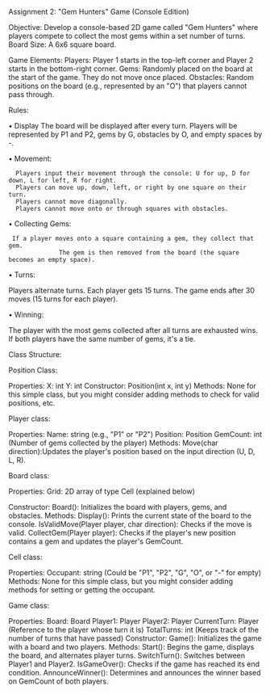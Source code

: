 Assignment 2: "Gem Hunters" Game (Console Edition)

Objective: Develop a console-based 2D game called "Gem Hunters" where players compete to collect the most gems within a set number of turns.
Board Size:
A 6x6 square board.

Game Elements:
Players: Player 1 starts in the top-left corner and Player 2 starts in the bottom-right corner.
Gems: Randomly placed on the board at the start of the game. They do not move once placed.
Obstacles: Random positions on the board (e.g., represented by an "O") that players cannot pass through.

Rules:

 • Display
The board will be displayed after every turn. Players will be represented by P1 and P2, gems by G, obstacles by O, and empty spaces by -.

 • Movement:

      Players input their movement through the console: U for up, D for down, L for left, R for right.
      Players can move up, down, left, or right by one square on their turn.
      Players cannot move diagonally.      
      Players cannot move onto or through squares with obstacles.

 • Collecting Gems:

     If a player moves onto a square containing a gem, they collect that gem.
                  The gem is then removed from the board (the square becomes an empty space).

 • Turns:

Players alternate turns.
Each player gets 15 turns. The game ends after 30 moves (15 turns for each player).

 • Winning:

The player with the most gems collected after all turns are exhausted wins.
If both players have the same number of gems, it's a tie.

Class Structure:

Position Class:

Properties:
X: int
Y: int
Constructor:
Position(int x, int y)
Methods:
None for this simple class, but you might consider adding methods to check for valid positions, etc.

Player class:

Properties:
Name: string (e.g., "P1" or "P2")
Position: Position
GemCount: int (Number of gems collected by the player)
Methods:
Move(char direction):Updates the player's position based on the input direction (U, D, L, R).

Board class:

Properties:
Grid: 2D array of type Cell (explained below)

Constructor:
Board(): Initializes the board with players, gems, and obstacles.
Methods:
Display(): Prints the current state of the board to the console.
IsValidMove(Player player, char direction): Checks if the move is valid.
CollectGem(Player player): Checks if the player's new position contains a gem and updates the player's GemCount.

Cell class:

Properties:
Occupant: string (Could be "P1", "P2", "G", "O", or "-" for empty)
Methods:
None for this simple class, but you might consider adding methods for setting or getting the occupant.

Game class:

Properties:
Board: Board
Player1: Player
Player2: Player
CurrentTurn: Player (Reference to the player whose turn it is)
TotalTurns: int (Keeps track of the number of turns that have passed)
Constructor:
Game(): Initializes the game with a board and two players.
Methods:
Start(): Begins the game, displays the board, and alternates player turns.
SwitchTurn(): Switches between Player1 and Player2.
IsGameOver(): Checks if the game has reached its end condition.
AnnounceWinner(): Determines and announces the winner based on GemCount of both players.
